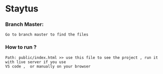 # Staytus
  ### Branch Master:
    Go to branch master to find the files
  ### How to run ?
    Path: public/index.html >> use this file to see the project , run it with live server if you use
    VS code ,  or manually on your browser 
